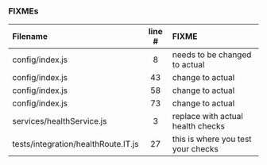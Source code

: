 ### FIXMEs
| Filename | line # | FIXME
|:------|:------:|:------
| config/index.js | 8 | needs to be changed to actual
| config/index.js | 43 | change to actual
| config/index.js | 58 | change to actual
| config/index.js | 73 | change to actual
| services/healthService.js | 3 | replace with actual health checks
| tests/integration/healthRoute.IT.js | 27 | this is where you test your checks